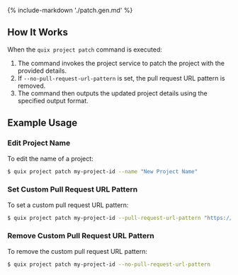 {% include-markdown './patch.gen.md' %}

## How It Works

When the `quix project patch` command is executed:

1. The command invokes the project service to patch the project with the provided details.
2. If `--no-pull-request-url-pattern` is set, the pull request URL pattern is removed.
3. The command then outputs the updated project details using the specified output format.

## Example Usage

### Edit Project Name

To edit the name of a project:

```bash
$ quix project patch my-project-id --name "New Project Name"
```

### Set Custom Pull Request URL Pattern

To set a custom pull request URL pattern:

```bash
$ quix project patch my-project-id --pull-request-url-pattern "https://example.com/pr/{{sourceBranch}}/{{destinationBranch}}"
```

### Remove Custom Pull Request URL Pattern

To remove the custom pull request URL pattern:

```bash
$ quix project patch my-project-id --no-pull-request-url-pattern
```
